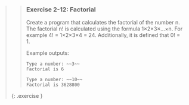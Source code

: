 >>### Exercise 2-12: Factorial
>>
>>Create a program that calculates the factorial of the number n. The factorial n! is calculated using the formula 1×2×3×...×n. For example 4! = 1×2×3×4 = 24. Additionally, it is defined that 0! = 1.
>>
>>Example outputs:
>>
>>```output
>>Type a number: ~~3~~
>>Factorial is 6
>>```
>>
>>```output
>>Type a number: ~~10~~
>>Factorial is 3628800
>>```
>{: .exercise }